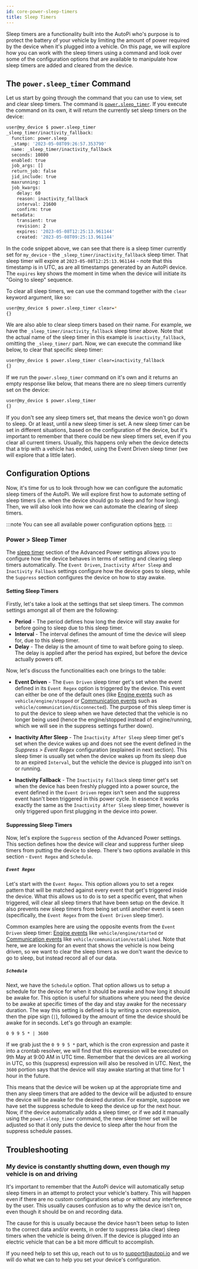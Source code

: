 ```yaml
---
id: core-power-sleep-timers
title: Sleep Timers
---
```


Sleep timers are a functionality built into the AutoPi who's purpose is to protect the battery of your vehicle by
limiting the amount of power required by the device when it's plugged into a vehicle. On this page, we will explore how
you can work with the sleep timers using a command and look over some of the configuration options that are available
to manipulate how sleep timers are added and cleared from the device.

## The `power.sleep_timer` Command

Let us start by going through the command that you can use to view, set and clear sleep timers. The command is
[`power.sleep_timer`](core/commands/power.md#powersleep_timer). If you execute the command on its own, it will return
the currently set sleep timers on the device:

```bash
user@my_device $ power.sleep_timer 
_sleep_timer/inactivity_fallback:
  function: power.sleep
  _stamp: '2023-05-08T09:26:57.353790'
  name: _sleep_timer/inactivity_fallback
  seconds: 10800
  enabled: true
  job_args: []
  return_job: false
  jid_include: true
  maxrunning: 1
  job_kwargs:
    delay: 60
    reason: inactivity_fallback
    interval: 21600
    confirm: true
  metadata:
    transient: true
    revision: 2
    expires: '2023-05-08T12:25:13.961144'
    created: '2023-05-08T09:25:13.961144'
```

In the code snippet above, we can see that there is a sleep timer currently set for `my_device` - the
`_sleep_timer/inactivity_fallback` sleep timer. That sleep timer will expire at `2023-05-08T12:25:13.961144` - note
that this timestamp is in UTC, as are all timestamps generated by an AutoPi device. The `expires` key shows the moment
in time when the device will initiate its "Going to sleep" sequence.

To clear all sleep timers, we can use the command together with the `clear` keyword argument, like so:

```bash
user@my_device $ power.sleep_timer clear=*
{}
```

We are also able to clear sleep timers based on their name. For example, we have the `_sleep_timer/inactivity_fallback`
sleep timer above. Note that the actual name of the sleep timer in this example is `inactivity_fallback`, omitting the
`_sleep_timer/` part. Now, we can execute the command like below, to clear that specific sleep timer:

```bash
user@my_device $ power.sleep_timer clear=inactivity_fallback
{}
```

If we run the `power.sleep_timer` command on it's own and it returns an empty response like below, that means there
are no sleep timers currently set on the device:

```bash
user@my_device $ power.sleep_timer
{}
```

If you don't see any sleep timers set, that means the device won't go down to sleep. Or at least, until a new sleep
timer is set. A new sleep timer can be set in different situations, based on the configuration of the device, but it's
important to remember that there could be new sleep timers set, even if you clear all current timers. Usually, this
happens only when the device detects that a trip with a vehicle has ended, using the Event Driven sleep timer (we will
explore that a little later).

## Configuration Options

Now, it's time for us to look through how we can configure the automatic sleep timers of the AutoPi. We will explore
first how to automate setting of sleep timers (i.e. when the device should go to sleep and for how long). Then, we will
also look into how we can automate the clearing of sleep timers.

:::note
You can see all available power configuration options [here](cloud/configuration/power.md).
:::


### Power > Sleep Timer

The [sleep timer](cloud/configuration/power.md#sleep-timer) section of the Advanced Power settings allows you to
configure how the device behaves in terms of setting and clearing sleep timers automatically. The `Event Driven`,
`Inactivity After Sleep` and `Inactivity Fallback` settings configure how the device goes to sleep, while the `Suppress`
section configures the device on how to stay awake.

#### Setting Sleep Timers

Firstly, let's take a look at the settings that set sleep timers.
The common settings amongst all of them are the following:

- **Period** - The period defines how long the device will stay awake for before going to sleep due to this sleep timer.
- **Interval** - The interval defines the amount of time the device will sleep for, due to this sleep timer.
- **Delay** - The delay is the amount of time to wait before going to sleep. The delay is applied after the period has
  expired, but before the device actually powers off.

Now, let's discuss the functionalities each one brings to the table:

- **Event Driven** - The `Even Driven` sleep timer get's set when the event defined in its `Event Regex` option is
  triggered by the device. This event can either be one of the default ones (like
  [Engine events](cloud/events/vehicle.md#engine-events) such as `vehicle/engine/stopped` or
  [Communication events](cloud/events/vehicle.md#communication-events) such as `vehicle/communication/disconnected`).
  The purpose of this sleep timer is to put the device to sleep when we have detected that the vehicle is no longer
  being used (hence the engine/stopped instead of engine/running, which we will see in the suppress settings further
  down).

- **Inactivity After Sleep** - The `Inactivity After Sleep` sleep timer get's set when the device wakes up and does not
  see the event defined in the *Suppress > Event Regex* configuration (explained in next section). This sleep timer is
  usually set when the device wakes up from its sleep due to an expired `Interval`, but the vehicle the device is
  plugged into isn't on or running.

- **Inactivity Fallback** - The `Inactivity Fallback` sleep timer get's set when the device has been freshly plugged
  into a power source, the event defined in the `Event Driven` regex isn't seen and the suppress event hasn't been
  triggered in this power cycle. In essence it works exactly the same as the `Inactivity After Sleep` sleep timer,
  however is only triggered upon first plugging in the device into power.

#### Suppressing Sleep Timers

Now, let's explore the `Suppress` section of the Advanced Power settings. This section defines how the device will
clear and suppress further sleep timers from putting the device to sleep. There's two options available in this
section - `Event Regex` and `Schedule`.

##### `Event Regex`

Let's start with the `Event Regex`. This option allows you to set a regex pattern that will be matched against every
event that get's triggered inside the device. What this allows us to do is to set a specific event, that when triggered,
will clear all sleep timers that have been setup on the device. It also prevents new sleep timers from being set until
another event is seen (specifically, the `Event Regex` from the `Event Driven` sleep timer).

Common examples here are using the opposite events from the `Event Driven` sleep timer:
[Engine events](cloud/events/vehicle.md#engine-events) like `vehicle/engine/started` or
[Communication events](cloud/events/vehicle.md#communication-events) like `vehicle/communication/established`. Note that
here, we are looking for an event that shows the vehicle is now being driven, so we want to clear the sleep timers as
we don't want the device to go to sleep, but instead record all of our data.

##### `Schedule`

Next, we have the `Schedule` option. That option allows us to setup a schedule for the device for when it should be
awake and how long it should be awake for. This option is useful for situations where you need the device to be awake
at specific times of the day and stay awake for the necessary duration. The way this setting is defined is by writing
a cron expression, then the pipe sign (`|`), followed by the amount of time the device should be awake for in seconds.
Let's go through an example:

```
0 9 9 5 * | 3600
```

If we grab just the `0 9 9 5 *` part, which is the cron expression and paste it into a crontab resolver, we will find
that this expression will be executed on 9th May at 9:00 AM in UTC time. Remember that the devices are all working in
UTC, so this (suppress) expression will also be resolved in UTC. Next, the `3600` portion says that the device will
stay awake starting at that time for 1 hour in the future.

This means that the device will be woken up at the appropriate time and then any sleep timers that are added to the
device will be adjusted to ensure the device will be awake for the desired duration. For example, suppose we have set
the suppress schedule to keep the device up for the next hour. Now, if the device automatically adds a sleep timer, or
if we add it manually using the `power.sleep_timer` command, the new sleep timer set will be adjusted so that it only
puts the device to sleep after the hour from the suppress schedule passes.

## Troubleshooting

### My device is constantly shutting down, even though my vehicle is on and driving

It's important to remember that the AutoPi device will automatically setup sleep timers in an attempt to protect your
vehicle's battery. This will happen even if there are no custom configurations setup or without any interference by the
user. This usually causes confusion as to why the device isn't on, even though it should be on and recording data.

The cause for this is usually because the device hasn't been setup to listen to the correct data and/or events, in order
to suppress (aka clear) sleep timers when the vehicle is being driven. If the device is plugged into an electric vehicle
that can be a bit more difficult to accomplish.

If you need help to set this up, reach out to us to support@autopi.io and we will do what we can to help you set your
device's configuration.
